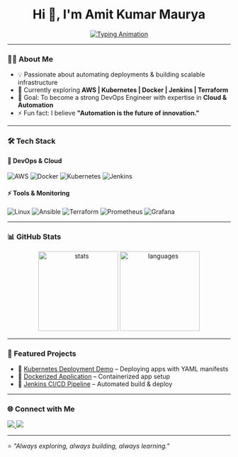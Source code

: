 <h1 align="center">
  Hi 👋, I'm Amit Kumar Maurya  
</h1>

<p align="center">
  <a href="https://git.io/typing-svg">
    <img src="https://readme-typing-svg.demolab.com?font=Fira+Code&size=22&pause=1000&color=00F700&center=true&vCenter=true&width=600&lines=DevOps+Engineer;Cloud+%26+Container+Enthusiast;Lifelong+Learner;Always+Exploring+%7C+Always+Building+%7C+Always+Learning" alt="Typing Animation" />
  </a>
</p>

---

### 👨‍💻 About Me
- 💡 Passionate about automating deployments & building scalable infrastructure  
- 🌱 Currently exploring **AWS | Kubernetes | Docker | Jenkins | Terraform**  
- 🎯 Goal: To become a strong DevOps Engineer with expertise in **Cloud & Automation**  
- ⚡ Fun fact: I believe **"Automation is the future of innovation."**

---

### 🛠️ Tech Stack

#### 🚀 DevOps & Cloud
![AWS](https://img.shields.io/badge/AWS-%23FF9900.svg?style=for-the-badge&logo=amazon-aws&logoColor=white)
![Docker](https://img.shields.io/badge/Docker-%230db7ed.svg?style=for-the-badge&logo=docker&logoColor=white)
![Kubernetes](https://img.shields.io/badge/Kubernetes-%23326ce5.svg?style=for-the-badge&logo=kubernetes&logoColor=white)
![Jenkins](https://img.shields.io/badge/Jenkins-%232C5263.svg?style=for-the-badge&logo=jenkins&logoColor=white)

#### ⚡ Tools & Monitoring
![Linux](https://img.shields.io/badge/Linux-FCC624?style=for-the-badge&logo=linux&logoColor=black)
![Ansible](https://img.shields.io/badge/Ansible-%231A1918.svg?style=for-the-badge&logo=ansible&logoColor=white)
![Terraform](https://img.shields.io/badge/Terraform-%235835CC.svg?style=for-the-badge&logo=terraform&logoColor=white)
![Prometheus](https://img.shields.io/badge/Prometheus-E6522C?style=for-the-badge&logo=Prometheus&logoColor=white)
![Grafana](https://img.shields.io/badge/Grafana-F46800?style=for-the-badge&logo=grafana&logoColor=white)

---

### 📊 GitHub Stats
<p align="center">
  <img src="https://github-readme-stats.vercel.app/api?username=amit-maurya&show_icons=true&theme=tokyonight" alt="stats" height="180px"/>
  <img src="https://github-readme-stats.vercel.app/api/top-langs/?username=amit-maurya&layout=compact&theme=tokyonight" alt="languages" height="180px"/>
</p>

---

### 🚀 Featured Projects
- 🔹 [Kubernetes Deployment Demo](#) – Deploying apps with YAML manifests  
- 🔹 [Dockerized Application](#) – Containerized app setup  
- 🔹 [Jenkins CI/CD Pipeline](#) – Automated build & deploy  

---

### 🌐 Connect with Me
<p align="left">
<a href="https://www.linkedin.com/in/amit-maurya-a9217b382" target="blank">
  <img src="https://img.shields.io/badge/LinkedIn-%230077B5.svg?&style=for-the-badge&logo=linkedin&logoColor=white" />
</a>
<a href="mailto:yourname@email.com" target="blank">
  <img src="https://img.shields.io/badge/Email-D14836?style=for-the-badge&logo=gmail&logoColor=white" />
</a>
</p>

---

⭐️ *"Always exploring, always building, always learning."*
